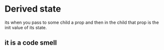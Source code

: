 # Derived state
its when you pass to some child a prop and then in the child that prop is the init value of its state.

## it is a code smell
